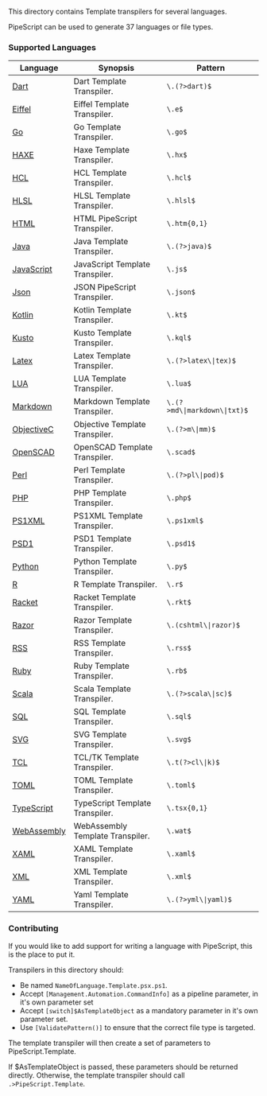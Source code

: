 This directory contains Template transpilers for several languages.

PipeScript can be used to generate 37 languages or file types.

### Supported Languages


|Language                                   |Synopsis                        |Pattern                         |
|-------------------------------------------|--------------------------------|--------------------------------|
|[Dart](Dart.Template.psx.ps1)              |Dart Template Transpiler.       |```\.(?>dart)$```               |
|[Eiffel](Eiffel.Template.psx.ps1)          |Eiffel Template Transpiler.     |```\.e$```                      |
|[Go](Go.Template.psx.ps1)                  |Go Template Transpiler.         |```\.go$```                     |
|[HAXE](HAXE.Template.psx.ps1)              |Haxe Template Transpiler.       |```\.hx$```                     |
|[HCL](HCL.Template.psx.ps1)                |HCL Template Transpiler.        |```\.hcl$```                    |
|[HLSL](HLSL.Template.psx.ps1)              |HLSL Template Transpiler.       |```\.hlsl$```                   |
|[HTML](HTML.Template.psx.ps1)              |HTML PipeScript Transpiler.     |```\.htm{0,1}```                |
|[Java](Java.Template.psx.ps1)              |Java Template Transpiler.       |```\.(?>java)$```               |
|[JavaScript](JavaScript.Template.psx.ps1)  |JavaScript Template Transpiler. |```\.js$```                     |
|[Json](Json.Template.psx.ps1)              |JSON PipeScript Transpiler.     |```\.json$```                   |
|[Kotlin](Kotlin.Template.psx.ps1)          |Kotlin Template Transpiler.     |```\.kt$```                     |
|[Kusto](Kusto.Template.psx.ps1)            |Kusto Template Transpiler.      |```\.kql$```                    |
|[Latex](Latex.Template.psx.ps1)            |Latex Template Transpiler.      |```\.(?>latex\\|tex)$```        |
|[LUA](LUA.Template.psx.ps1)                |LUA Template Transpiler.        |```\.lua$```                    |
|[Markdown](Markdown.Template.psx.ps1)      |Markdown Template Transpiler.   |```\.(?>md\\|markdown\\|txt)$```|
|[ObjectiveC](ObjectiveC.Template.psx.ps1)  |Objective Template Transpiler.  |```\.(?>m\\|mm)$```             |
|[OpenSCAD](OpenSCAD.Template.psx.ps1)      |OpenSCAD Template Transpiler.   |```\.scad$```                   |
|[Perl](Perl.Template.psx.ps1)              |Perl Template Transpiler.       |```\.(?>pl\\|pod)$```           |
|[PHP](PHP.Template.psx.ps1)                |PHP Template Transpiler.        |```\.php$```                    |
|[PS1XML](PS1XML.Template.psx.ps1)          |PS1XML Template Transpiler.     |```\.ps1xml$```                 |
|[PSD1](PSD1.Template.psx.ps1)              |PSD1 Template Transpiler.       |```\.psd1$```                   |
|[Python](Python.Template.psx.ps1)          |Python Template Transpiler.     |```\.py$```                     |
|[R](R.Template.psx.ps1)                    |R Template Transpiler.          |```\.r$```                      |
|[Racket](Racket.Template.psx.ps1)          |Racket Template Transpiler.     |```\.rkt$```                    |
|[Razor](Razor.Template.psx.ps1)            |Razor Template Transpiler.      |```\.(cshtml\\|razor)$```       |
|[RSS](RSS.Template.psx.ps1)                |RSS Template Transpiler.        |```\.rss$```                    |
|[Ruby](Ruby.Template.psx.ps1)              |Ruby Template Transpiler.       |```\.rb$```                     |
|[Scala](Scala.Template.psx.ps1)            |Scala Template Transpiler.      |```\.(?>scala\\|sc)$```         |
|[SQL](SQL.Template.psx.ps1)                |SQL Template Transpiler.        |```\.sql$```                    |
|[SVG](SVG.template.psx.ps1)                |SVG Template Transpiler.        |```\.svg$```                    |
|[TCL](TCL.Template.psx.ps1)                |TCL/TK Template Transpiler.     |```\.t(?>cl\\|k)$```            |
|[TOML](TOML.Template.psx.ps1)              |TOML Template Transpiler.       |```\.toml$```                   |
|[TypeScript](TypeScript.Template.psx.ps1)  |TypeScript Template Transpiler. |```\.tsx{0,1}```                |
|[WebAssembly](WebAssembly.Template.psx.ps1)|WebAssembly Template Transpiler.|```\.wat$```                    |
|[XAML](XAML.Template.psx.ps1)              |XAML Template Transpiler.       |```\.xaml$```                   |
|[XML](XML.Template.psx.ps1)                |XML Template Transpiler.        |```\.xml$```                    |
|[YAML](YAML.Template.psx.ps1)              |Yaml Template Transpiler.       |```\.(?>yml\\|yaml)$```         |



### Contributing

If you would like to add support for writing a language with PipeScript, this is the place to put it.

Transpilers in this directory should:
* Be named `NameOfLanguage.Template.psx.ps1`.
* Accept `[Management.Automation.CommandInfo]` as a pipeline parameter, in it's own parameter set
* Accept `[switch]$AsTemplateObject` as a mandatory parameter in it's own parameter set.
* Use `[ValidatePattern()]` to ensure that the correct file type is targeted.

The template transpiler will then create a set of parameters to PipeScript.Template.

If $AsTemplateObject is passed, these parameters should be returned directly.
Otherwise, the template transpiler should call ```.>PipeScript.Template```.





